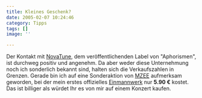 ```yaml
---
title: Kleines Geschenk?
date: 2005-02-07 10:24:46
category: Tipps
tags: []
image: ''

---
```


Der Kontakt mit [NovaTune](http://www.novatune.de), dem veröffentlichenden Label von "Aphorismen", ist durchweg positiv und angenehm. Da aber weder diese Unternehmung noch ich sonderlich bekannt sind, halten sich die Verkaufszahlen in Grenzen. Gerade bin ich auf eine Sonderaktion von [MZEE](http://www.mkzwo.com/shop/specials.php?PHPSESSID=d2bc1407cf024a7638e80634fdb38fd3) aufmerksam geworden, bei der mein erstes offizielles [Einmannwerk](http://www.mkzwo.com/shop/product_info.php?products_id=1095&PHPSESSID=9c9938bd844ad50cb8d109d9ebadea87) nur **5.90 €** kostet. Das ist billiger als würdet Ihr es von mir auf einem Konzert kaufen.
